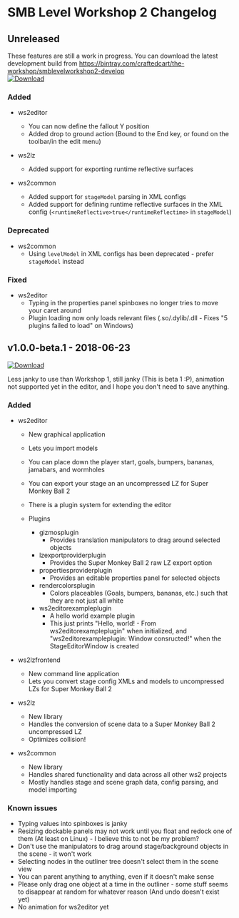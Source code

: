 SMB Level Workshop 2 Changelog
==============================

## Unreleased

These features are still a work in progress. You can download the latest development build from https://bintray.com/craftedcart/the-workshop/smblevelworkshop2-develop  
[ ![Download](https://api.bintray.com/packages/craftedcart/the-workshop/smblevelworkshop2-develop/images/download.svg) ](https://bintray.com/craftedcart/the-workshop/smblevelworkshop2-develop/_latestVersion)

### Added

- ws2editor
    - You can now define the fallout Y position
    - Added drop to ground action (Bound to the End key, or found on the toolbar/in the edit menu)

- ws2lz
    - Added support for exporting runtime reflective surfaces
    
- ws2common
    - Added support for `stageModel` parsing in XML configs
    - Added support for defining runtime reflective surfaces in the XML config (`<runtimeReflective>true</runtimeReflectime>` in `stageModel`)
    
### Deprecated

- ws2common
    - Using `levelModel` in XML configs has been deprecated - prefer `stageModel` instead

### Fixed

- ws2editor
    - Typing in the properties panel spinboxes no longer tries to move your caret around
    - Plugin loading now only loads relevant files (.so/.dylib/.dll - Fixes "5 plugins failed to load" on Windows)

## v1.0.0-beta.1 - 2018-06-23

[ ![Download](https://api.bintray.com/packages/craftedcart/the-workshop/smblevelworkshop2-beta/images/download.svg?version=v1.0.0-beta.1) ](https://bintray.com/craftedcart/the-workshop/smblevelworkshop2-beta/v1.0.0-beta.1/link)

Less janky to use than Workshop 1, still janky (This is beta 1 :P), animation not supported yet in the editor, and I hope you don't need to save anything.

### Added

- ws2editor
    - New graphical application
    - Lets you import models
    - You can place down the player start, goals, bumpers, bananas, jamabars, and wormholes
    - You can export your stage an an uncompressed LZ for Super Monkey Ball 2
    - There is a plugin system for extending the editor

    - Plugins
        - gizmosplugin
            - Provides translation manipulators to drag around selected objects
        - lzexportproviderplugin
            - Provides the Super Monkey Ball 2 raw LZ export option
        - propertiesproviderplugin
            - Provides an editable properties panel for selected objects
        - rendercolorsplugin
            - Colors placeables (Goals, bumpers, bananas, etc.) such that they are not just all white
        - ws2editorexampleplugin
            - A hello world example plugin
            - This just prints "Hello, world! - From ws2editorexampleplugin" when initialized, and "ws2editorexampleplugin: Window consructed!" when the StageEditorWindow is created

- ws2lzfrontend
    - New command line application
    - Lets you convert stage config XMLs and models to uncompressed LZs for Super Monkey Ball 2

- ws2lz
    - New library
    - Handles the conversion of scene data to a Super Monkey Ball 2 uncompressed LZ
    - Optimizes collision!

- ws2common
    - New library
    - Handles shared functionality and data across all other ws2 projects
    - Mostly handles stage and scene graph data, config parsing, and model importing

### Known issues

- Typing values into spinboxes is janky
- Resizing dockable panels may not work until you float and redock one of them (At least on Linux) - I believe this to not be my problem?
- Don't use the manipulators to drag around stage/background objects in the scene - it won't work
- Selecting nodes in the outliner tree doesn't select them in the scene view
- You can parent anything to anything, even if it doesn't make sense
- Please only drag one object at a time in the outliner - some stuff seems to disappear at random for whatever reason (And undo doesn't exist yet)
- No animation for ws2editor yet

